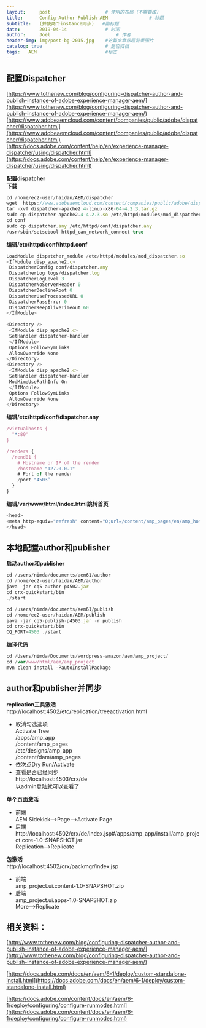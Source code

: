 ```yaml
---
layout:     post   				    # 使用的布局（不需要改）
title:      Config-Author-Publish-AEM 				# 标题 
subtitle:   (并使两个instance同步)   #副标题
date:       2019-04-14 				# 时间
author:     Joel 						# 作者
header-img: img/post-bg-2015.jpg 	#这篇文章标题背景图片
catalog: true 						# 是否归档
tags:	AEM							#标签
---
```

## 配置Dispatcher   
[https://www.tothenew.com/blog/configuring-dispatcher-author-and-publish-instance-of-adobe-experience-manager-aem/](https://www.tothenew.com/blog/configuring-dispatcher-author-and-publish-instance-of-adobe-experience-manager-aem/)   
[https://www.adobeaemcloud.com/content/companies/public/adobe/dispatcher/dispatcher.html](https://www.adobeaemcloud.com/content/companies/public/adobe/dispatcher/dispatcher.html)   
[https://docs.adobe.com/content/help/en/experience-manager-dispatcher/using/dispatcher.html](https://docs.adobe.com/content/help/en/experience-manager-dispatcher/using/dispatcher.html)   

**配置dispatcher**  
**下载** 
```javascript
cd /home/ec2-user/haidan/AEM/dispatcher 
wget  https://www.adobeaemcloud.com/content/companies/public/adobe/dispatcher/dispatcher/_jcr_content/top/download_8/file.res/dispatcher-apache2.4-linux-x86-64-4.2.3.tar.gz
tar -xvf dispatcher-apache2.4-linux-x86-64-4.2.3.tar.gz
sudo cp dispatcher-apache2.4-4.2.3.so /etc/httpd/modules/mod_dispatcher.so
cd conf
sudo cp dispatcher.any /etc/httpd/conf/dispatcher.any
/usr/sbin/setsebool httpd_can_network_connect true
```

**编辑/etc/httpd/conf/httpd.conf** 
```javascript
LoadModule dispatcher_module /etc/httpd/modules/mod_dispatcher.so
<IfModule disp_apache2.c>
 DispatcherConfig conf/dispatcher.any
 DispatcherLog logs/dispatcher.log
 DispatcherLogLevel 3
 DispatcherNoServerHeader 0
 DispatcherDeclineRoot 0
 DispatcherUseProcessedURL 0
 DispatcherPassError 0
 DispatcherKeepAliveTimeout 60
</IfModule>
 
<Directory />
 <IfModule disp_apache2.c>
 SetHandler dispatcher-handler
 </IfModule>
 Options FollowSymLinks
 AllowOverride None
</Directory>
<Directory />
 <IfModule disp_apache2.c>
 SetHandler dispatcher-handler
 ModMimeUsePathInfo On
 </IfModule>
 Options FollowSymLinks
 AllowOverride None
</Directory>
```

**编辑/etc/httpd/conf/dispatcher.any** 
```javascript
/virtualhosts {
  "*:80"
}

/renders {
  /rend01 {
    # Hostname or IP of the render
    /hostname "127.0.0.1"
    # Port of the render
    /port "4503”
  }
}
```

**编辑/var/www/html/index.html跳转首页** 
```javascript
<head>
<meta http-equiv="refresh" content="0;url=/content/amp_pages/en/amp_home.html">
</head>
```
## 本地配置author和publisher   
**启动author和publisher**   
```javascript
cd /users/nimda/documents/aem61/author 
cd /home/ec2-user/haidan/AEM/author   
java -jar cq5-author-p4502.jar
cd crx-quickstart/bin
./start

cd /users/nimda/documents/aem61/publish   
cd /home/ec2-user/haidan/AEM/publish   
java -jar cq5-publish-p4503.jar -r publish
cd crx-quickstart/bin
CQ_PORT=4503 ./start  

```
  
**编译代码**   
```javascript
cd /Users/nimda/Documents/wordpress-amazon/aem/amp_project/   
cd /var/www/html/aem/amp_project   
mvn clean install -PautoInstallPackage
```
  
## author和publisher并同步   
**replication工具激活**   
http://localhost:4502/etc/replication/treeactivation.html  
* 取消勾选选项    
Activate Tree   
/apps/amp_app   
/content/amp_pages   
/etc/designs/amp_app   
/content/dam/amp_pages   
* 依次点Dry Run/Activate   
* 查看是否已经同步   
http://localhost:4503/crx/de  
以admin登陆就可以查看了   

**单个页面激活** 
* 前端   
AEM Sidekick-->Page-->Activate Page   
* 后端   
http://localhost:4502/crx/de/index.jsp#/apps/amp_app/install/amp_project.core-1.0-SNAPSHOT.jar    
Replication-->Replicate   

**包激活**   
http://localhost:4502/crx/packmgr/index.jsp   
* 前端  
amp_project.ui.content-1.0-SNAPSHOT.zip   
* 后端  
amp_project.ui.apps-1.0-SNAPSHOT.zip   
More-->Replicate   

## 相关资料：   
[http://www.tothenew.com/blog/configuring-dispatcher-author-and-publish-instance-of-adobe-experience-manager-aem/](http://www.tothenew.com/blog/configuring-dispatcher-author-and-publish-instance-of-adobe-experience-manager-aem/)

[https://docs.adobe.com/docs/en/aem/6-1/deploy/custom-standalone-install.html](https://docs.adobe.com/docs/en/aem/6-1/deploy/custom-standalone-install.html)

[https://docs.adobe.com/content/docs/en/aem/6-1/deploy/configuring/configure-runmodes.html](https://docs.adobe.com/content/docs/en/aem/6-1/deploy/configuring/configure-runmodes.html)

